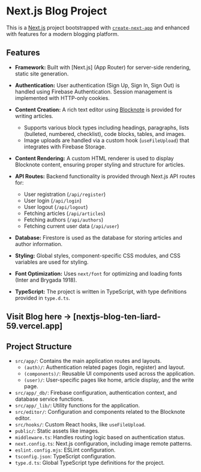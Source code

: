 # Next.js Blog Project

This is a [Next.js](https://nextjs.org/) project bootstrapped with [`create-next-app`](https://nextjs.org/docs/app/api-reference/cli/create-next-app) and enhanced with features for a modern blogging platform.

## Features

* **Framework:** Built with [Next.js] (App Router) for server-side rendering, static site generation.
* **Authentication:** User authentication (Sign Up, Sign In, Sign Out) is handled using Firebase Authentication. Session management is implemented with HTTP-only cookies.
* **Content Creation:** A rich text editor using [Blocknote](https://www.blocknotejs.org/) is provided for writing articles.
    * Supports various block types including headings, paragraphs, lists (bulleted, numbered, checklist), code blocks, tables, and images.
    * Image uploads are handled via a custom hook (`useFileUpload`) that integrates with Firebase Storage.
* **Content Rendering:** A custom HTML renderer is used to display Blocknote content, ensuring proper styling and structure for articles.
* **API Routes:** Backend functionality is provided through Next.js API routes for:
    * User registration (`/api/register`)
    * User login (`/api/login`)
    * User logout (`/api/logout`)
    * Fetching articles (`/api/articles`)
    * Fetching authors (`/api/authors`)
    * Fetching current user data (`/api/user`)
* **Database:** Firestore is used as the database for storing articles and author information.
* **Styling:** Global styles, component-specific CSS modules, and CSS variables are used for styling.
* **Font Optimization:** Uses `next/font` for optimizing and loading fonts (Inter and Brygada 1918).

* **TypeScript:** The project is written in TypeScript, with type definitions provided in `type.d.ts`.

## Visit Blog here -> [nextjs-blog-ten-liard-59.vercel.app]


## Project Structure

* `src/app/`: Contains the main application routes and layouts.
    * `(auth)/`: Authentication related pages (login, register) and layout.
    * `(components)/`: Reusable UI components used across the application.
    * `(user)/`: User-specific pages like home, article display, and the write page.
* `src/app/_db/`: Firebase configuration, authentication context, and database service functions.
* `src/app/_lib/`: Utility functions for the application.
* `src/editor/`: Configuration and components related to the Blocknote editor.
* `src/hooks/`: Custom React hooks, like `useFileUpload`.
* `public/`: Static assets like images.
* `middleware.ts`: Handles routing logic based on authentication status.
* `next.config.ts`: Next.js configuration, including image remote patterns.
* `eslint.config.mjs`: ESLint configuration.
* `tsconfig.json`: TypeScript configuration.
* `type.d.ts`: Global TypeScript type definitions for the project.
